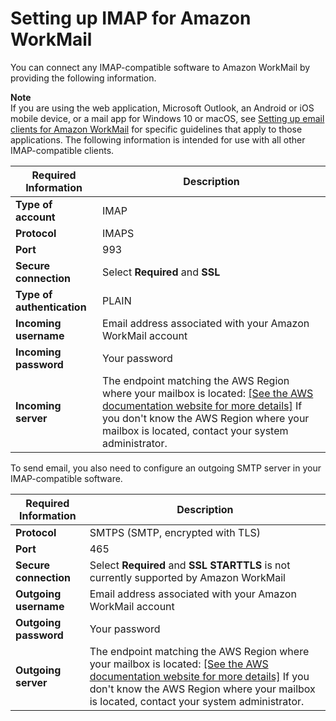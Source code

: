 # Setting up IMAP for Amazon WorkMail<a name="using_IMAP"></a>

You can connect any IMAP\-compatible software to Amazon WorkMail by providing the following information\.

**Note**  
If you are using the web application, Microsoft Outlook, an Android or iOS mobile device, or a mail app for Windows 10 or macOS, see [Setting up email clients for Amazon WorkMail](clients.md) for specific guidelines that apply to those applications\. The following information is intended for use with all other IMAP\-compatible clients\.


| Required Information | Description | 
| --- | --- | 
|  **Type of account**  |  IMAP  | 
|  **Protocol**  |  IMAPS  | 
|  **Port**  |  993  | 
|  **Secure connection**  |  Select **Required** and **SSL**  | 
|  **Type of authentication**  |  PLAIN  | 
|  **Incoming username**  |  Email address associated with your Amazon WorkMail account  | 
|  **Incoming password**  |  Your password  | 
| **Incoming server** |  The endpoint matching the AWS Region where your mailbox is located: [\[See the AWS documentation website for more details\]](http://docs.aws.amazon.com/workmail/latest/userguide/using_IMAP.html)  If you don't know the AWS Region where your mailbox is located, contact your system administrator\.   | 

To send email, you also need to configure an outgoing SMTP server in your IMAP\-compatible software\. 


| Required Information | Description | 
| --- | --- | 
|  **Protocol**  |  SMTPS \(SMTP, encrypted with TLS\)  | 
|  **Port**  |  465  | 
|  **Secure connection**  |  Select **Required** and **SSL**  **STARTTLS** is not currently supported by Amazon WorkMail   | 
|  **Outgoing username**  |  Email address associated with your Amazon WorkMail account  | 
|  **Outgoing password**  |  Your password  | 
| **Outgoing server** |  The endpoint matching the AWS Region where your mailbox is located: [\[See the AWS documentation website for more details\]](http://docs.aws.amazon.com/workmail/latest/userguide/using_IMAP.html) If you don't know the AWS Region where your mailbox is located, contact your system administrator\.   | 